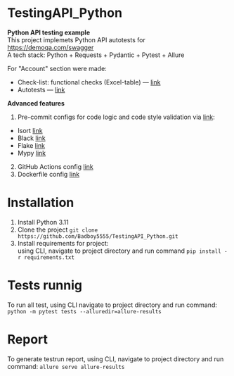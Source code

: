 # TestingAPI_Python
**Python API testing example**  
This project implemets Python API autotests for https://demoqa.com/swagger   
A tech stack: Python + Requests + Pydantic + Pytest + Allure
 
 For "Account" section were made:
- Check-list: functional checks (Excel-table) — [link](https://github.com/Badboy5555/TestingAPI_Python/blob/master/API%20%D1%87%D0%B5%D0%BA-%D0%BB%D0%B8%D1%81%D1%82.xlsx)
- Autotests — [link](https://github.com/Badboy5555/TestingAPI_Python/tree/master/tests)

**Advanced features**  
1. Pre-commit configs for code logic and code style validation via [link](https://github.com/Badboy5555/TestingAPI_Python/blob/master/.pre-commit-config.yaml):
- Isort [link](https://github.com/Badboy5555/TestingAPI_Python/blob/master/config.isort)
- Black [link](https://github.com/Badboy5555/TestingAPI_Python/blob/master/config.black)
- Flake [link](https://github.com/Badboy5555/TestingAPI_Python/blob/master/config.flake8)
- Mypy [link](https://github.com/Badboy5555/TestingAPI_Python/blob/master/config.mypy)
2. GitHub Actions config [link](https://github.com/Badboy5555/TestingAPI_Python/tree/master/.github/workflows)
3. Dockerfile config [link](https://github.com/Badboy5555/TestingAPI_Python/blob/master/Dockerfile)


# Installation
1. Install Python 3.11
2. Clone the project `git clone https://github.com/Badboy5555/TestingAPI_Python.git`
3. Install requirements for project:   
   using CLI, navigate to project directory and run command `pip install -r requirements.txt`

# Tests runnig
To run all test, using CLI navigate to project directory and run command: `python -m pytest tests --alluredir=allure-results`

# Report 
To generate testrun report, using CLI, navigate to project directory and run command: `allure serve allure-results`

